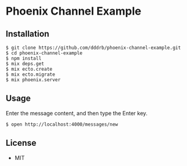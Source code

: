 # Phoenix Channel Example

## Installation

```
$ git clone https://github.com/dddrb/phoenix-channel-example.git
$ cd phoenix-channel-example
$ npm install
$ mix deps.get
$ mix ecto.create
$ mix ecto.migrate
$ mix phoenix.server
```

## Usage

Enter the message content, and then type the Enter key.

```
$ open http://localhost:4000/messages/new
```

## License

* MIT
